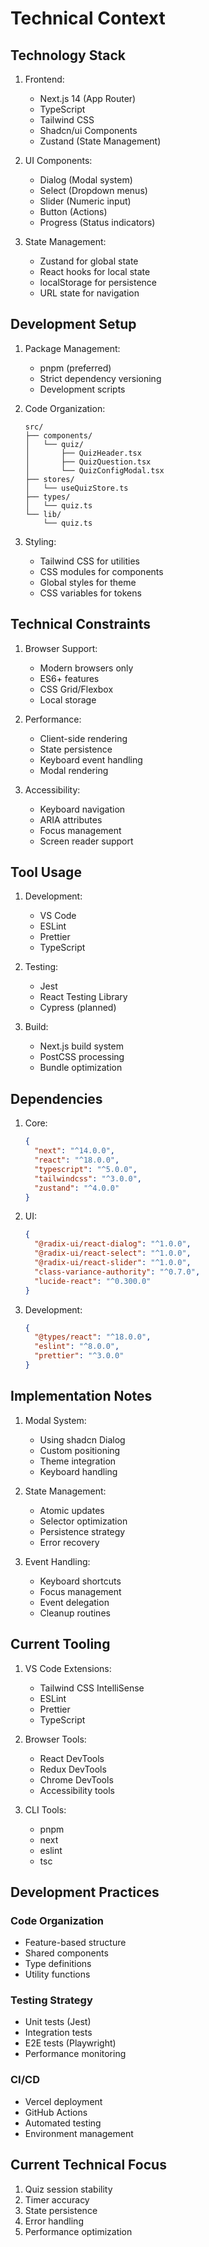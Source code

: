 # Technical Context

## Technology Stack
1. Frontend:
   - Next.js 14 (App Router)
   - TypeScript
   - Tailwind CSS
   - Shadcn/ui Components
   - Zustand (State Management)

2. UI Components:
   - Dialog (Modal system)
   - Select (Dropdown menus)
   - Slider (Numeric input)
   - Button (Actions)
   - Progress (Status indicators)

3. State Management:
   - Zustand for global state
   - React hooks for local state
   - localStorage for persistence
   - URL state for navigation

## Development Setup
1. Package Management:
   - pnpm (preferred)
   - Strict dependency versioning
   - Development scripts

2. Code Organization:
   ```
   src/
   ├── components/
   │   └── quiz/
   │       ├── QuizHeader.tsx
   │       ├── QuizQuestion.tsx
   │       └── QuizConfigModal.tsx
   ├── stores/
   │   └── useQuizStore.ts
   ├── types/
   │   └── quiz.ts
   └── lib/
       └── quiz.ts
   ```

3. Styling:
   - Tailwind CSS for utilities
   - CSS modules for components
   - Global styles for theme
   - CSS variables for tokens

## Technical Constraints
1. Browser Support:
   - Modern browsers only
   - ES6+ features
   - CSS Grid/Flexbox
   - Local storage

2. Performance:
   - Client-side rendering
   - State persistence
   - Keyboard event handling
   - Modal rendering

3. Accessibility:
   - Keyboard navigation
   - ARIA attributes
   - Focus management
   - Screen reader support

## Tool Usage
1. Development:
   - VS Code
   - ESLint
   - Prettier
   - TypeScript

2. Testing:
   - Jest
   - React Testing Library
   - Cypress (planned)

3. Build:
   - Next.js build system
   - PostCSS processing
   - Bundle optimization

## Dependencies
1. Core:
   ```json
   {
     "next": "^14.0.0",
     "react": "^18.0.0",
     "typescript": "^5.0.0",
     "tailwindcss": "^3.0.0",
     "zustand": "^4.0.0"
   }
   ```

2. UI:
   ```json
   {
     "@radix-ui/react-dialog": "^1.0.0",
     "@radix-ui/react-select": "^1.0.0",
     "@radix-ui/react-slider": "^1.0.0",
     "class-variance-authority": "^0.7.0",
     "lucide-react": "^0.300.0"
   }
   ```

3. Development:
   ```json
   {
     "@types/react": "^18.0.0",
     "eslint": "^8.0.0",
     "prettier": "^3.0.0"
   }
   ```

## Implementation Notes
1. Modal System:
   - Using shadcn Dialog
   - Custom positioning
   - Theme integration
   - Keyboard handling

2. State Management:
   - Atomic updates
   - Selector optimization
   - Persistence strategy
   - Error recovery

3. Event Handling:
   - Keyboard shortcuts
   - Focus management
   - Event delegation
   - Cleanup routines

## Current Tooling
1. VS Code Extensions:
   - Tailwind CSS IntelliSense
   - ESLint
   - Prettier
   - TypeScript

2. Browser Tools:
   - React DevTools
   - Redux DevTools
   - Chrome DevTools
   - Accessibility tools

3. CLI Tools:
   - pnpm
   - next
   - eslint
   - tsc

## Development Practices

### Code Organization
- Feature-based structure
- Shared components
- Type definitions
- Utility functions

### Testing Strategy
- Unit tests (Jest)
- Integration tests
- E2E tests (Playwright)
- Performance monitoring

### CI/CD
- Vercel deployment
- GitHub Actions
- Automated testing
- Environment management

## Current Technical Focus
1. Quiz session stability
2. Timer accuracy
3. State persistence
4. Error handling
5. Performance optimization 